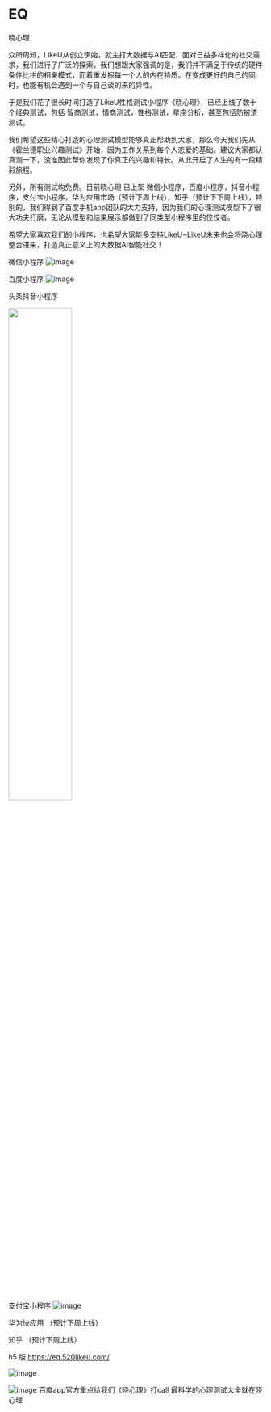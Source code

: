 # EQ

晓心理

众所周知，LikeU从创立伊始，就主打大数据与AI匹配，面对日益多样化的社交需求，我们进行了广泛的探索。我们想跟大家强调的是，我们并不满足于传统的硬件条件比拼的相亲模式，而着重发掘每一个人的内在特质。在变成更好的自己的同时，也能有机会遇到一个与自己谈的来的异性。

于是我们花了很长时间打造了LikeU性格测试小程序《晓心理》，已经上线了数十个经典测试，包括 智商测试，情商测试，性格测试，星座分析，甚至包括防被渣测试。

我们希望这些精心打造的心理测试模型能够真正帮助到大家，那么今天我们先从《霍兰德职业兴趣测试》开始，因为工作关系到每个人恋爱的基础。建议大家都认真测一下，没准因此帮你发现了你真正的兴趣和特长。从此开启了人生的有一段精彩旅程。

另外，所有测试均免费。目前晓心理 已上架 微信小程序，百度小程序，抖音小程序，支付宝小程序，华为应用市场（预计下周上线），知乎（预计下下周上线），特别的，我们得到了百度手机app团队的大力支持，因为我们的心理测试模型下了很大功夫打磨，无论从模型和结果展示都做到了同类型小程序里的佼佼者。

希望大家喜欢我们的小程序，也希望大家能多支持LikeU~LikeU未来也会将晓心理整合进来，打造真正意义上的大数据AI智能社交！

微信小程序
![image](https://user-images.githubusercontent.com/10215059/116716385-450ff280-aa0a-11eb-977e-f548387c737b.png)

百度小程序
![image](https://user-images.githubusercontent.com/10215059/116716400-49d4a680-aa0a-11eb-85de-92ff915d501f.png)

头条抖音小程序

<img src="https://user-images.githubusercontent.com/10215059/116716409-4d682d80-aa0a-11eb-8b32-285d5db304a6.png![image]()" width="50%" height="50%">



支付宝小程序
![image](https://user-images.githubusercontent.com/10215059/116716426-51944b00-aa0a-11eb-8ed5-f5c815e51422.png)

华为快应用
（预计下周上线）

知乎
（预计下周上线）

h5 版
https://eq.520likeu.com/

![image](https://user-images.githubusercontent.com/10215059/116716440-56f19580-aa0a-11eb-8fe0-0617a33a98ac.png)

![image](https://user-images.githubusercontent.com/10215059/116716453-59ec8600-aa0a-11eb-94c0-d6677d0a1cae.png)
百度app官方重点给我们《晓心理》打call
最科学的心理测试大全就在晓心理
